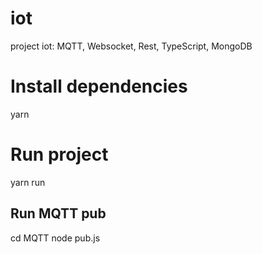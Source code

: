 # iot
project iot: MQTT, Websocket, Rest, TypeScript, MongoDB

# Install dependencies
yarn

# Run project
yarn run

## Run MQTT pub

cd MQTT
node pub.js

